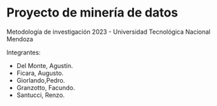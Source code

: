 # Proyecto de minería de datos
Metodología de investigación 2023 - Universidad Tecnológica Nacional Mendoza

Integrantes:
- Del Monte, Agustín.
- Ficara, Augusto.
- Giorlando,Pedro.
- Granzotto, Facundo.
- Santucci, Renzo.
